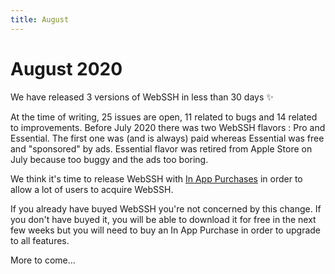 ```yaml
---
title: August
---
```


# August 2020
We have released 3 versions of WebSSH in less than 30 days :sparkles:

At the time of writing, 25 issues are open, 11 related to bugs and 14 related to improvements.
Before July 2020 there was two WebSSH flavors : Pro and Essential. The first one was (and is always) paid whereas Essential was free and "sponsored" by ads. Essential flavor was retired from Apple Store on July because too buggy and the ads too boring.

We think it's time to release WebSSH with [In App Purchases](https://github.com/isontheline/pro.webssh.net/issues/23) in order to allow a lot of users to acquire WebSSH.

If you already have buyed WebSSH you're not concerned by this change. If you don't have buyed it, you will be able to download it for free in the next few weeks but you will need to buy an In App Purchase in order to upgrade to all features.

More to come...
